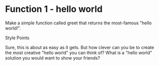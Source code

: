 # Function 1 - hello world

Make a simple function called greet that returns the most-famous "hello world!".

Style Points

Sure, this is about as easy as it gets. But how clever can you be to create the most creative "hello world" you can think of? What is a "hello world" solution you would want to show your friends?